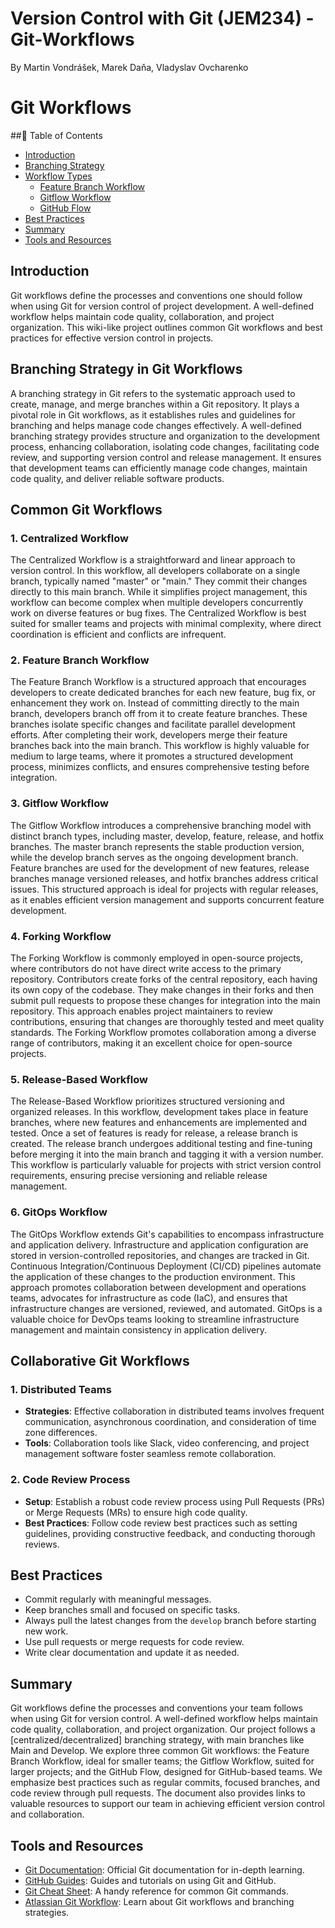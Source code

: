 # Version Control with Git (JEM234) - Git-Workflows
By Martin Vondrášek, Marek Daňa, Vladyslav Ovcharenko
# Git Workflows


##📑 Table of Contents
- [Introduction](#introduction)
- [Branching Strategy](#branching-strategy)
- [Workflow Types](#workflow-types)
  - [Feature Branch Workflow](#feature-branch-workflow)
  - [Gitflow Workflow](#gitflow-workflow)
  - [GitHub Flow](#github-flow)
- [Best Practices](#best-practices)
- [Summary](#summary)
- [Tools and Resources](#tools-and-resources)

## Introduction
Git workflows define the processes and conventions one should follow when using Git for version control of project development. A well-defined workflow helps maintain code quality, collaboration, and project organization. This wiki-like project outlines common Git workflows and best practices for effective version control in projects.

## Branching Strategy in Git Workflows
A branching strategy in Git refers to the systematic approach used to create, manage, and merge branches within a Git repository. It plays a pivotal role in Git workflows, as it establishes rules and guidelines for branching and helps manage code changes effectively. A well-defined branching strategy provides structure and organization to the development process, enhancing collaboration, isolating code changes, facilitating code review, and supporting version control and release management. It ensures that development teams can efficiently manage code changes, maintain code quality, and deliver reliable software products.

## Common Git Workflows

### 1. Centralized Workflow
The Centralized Workflow is a straightforward and linear approach to version control. In this workflow, all developers collaborate on a single branch, typically named "master" or "main." They commit their changes directly to this main branch. While it simplifies project management, this workflow can become complex when multiple developers concurrently work on diverse features or bug fixes. The Centralized Workflow is best suited for smaller teams and projects with minimal complexity, where direct coordination is efficient and conflicts are infrequent.

### 2. Feature Branch Workflow
The Feature Branch Workflow is a structured approach that encourages developers to create dedicated branches for each new feature, bug fix, or enhancement they work on. Instead of committing directly to the main branch, developers branch off from it to create feature branches. These branches isolate specific changes and facilitate parallel development efforts. After completing their work, developers merge their feature branches back into the main branch. This workflow is highly valuable for medium to large teams, where it promotes a structured development process, minimizes conflicts, and ensures comprehensive testing before integration.

### 3. Gitflow Workflow
The Gitflow Workflow introduces a comprehensive branching model with distinct branch types, including master, develop, feature, release, and hotfix branches. The master branch represents the stable production version, while the develop branch serves as the ongoing development branch. Feature branches are used for the development of new features, release branches manage versioned releases, and hotfix branches address critical issues. This structured approach is ideal for projects with regular releases, as it enables efficient version management and supports concurrent feature development.

### 4. Forking Workflow
The Forking Workflow is commonly employed in open-source projects, where contributors do not have direct write access to the primary repository. Contributors create forks of the central repository, each having its own copy of the codebase. They make changes in their forks and then submit pull requests to propose these changes for integration into the main repository. This approach enables project maintainers to review contributions, ensuring that changes are thoroughly tested and meet quality standards. The Forking Workflow promotes collaboration among a diverse range of contributors, making it an excellent choice for open-source projects.

### 5. Release-Based Workflow
The Release-Based Workflow prioritizes structured versioning and organized releases. In this workflow, development takes place in feature branches, where new features and enhancements are implemented and tested. Once a set of features is ready for release, a release branch is created. The release branch undergoes additional testing and fine-tuning before merging it into the main branch and tagging it with a version number. This workflow is particularly valuable for projects with strict version control requirements, ensuring precise versioning and reliable release management.

### 6. GitOps Workflow
The GitOps Workflow extends Git's capabilities to encompass infrastructure and application delivery. Infrastructure and application configuration are stored in version-controlled repositories, and changes are tracked in Git. Continuous Integration/Continuous Deployment (CI/CD) pipelines automate the application of these changes to the production environment. This approach promotes collaboration between development and operations teams, advocates for infrastructure as code (IaC), and ensures that infrastructure changes are versioned, reviewed, and automated. GitOps is a valuable choice for DevOps teams looking to streamline infrastructure management and maintain consistency in application delivery.

## Collaborative Git Workflows

### 1. Distributed Teams
- **Strategies**: Effective collaboration in distributed teams involves frequent communication, asynchronous coordination, and consideration of time zone differences.
- **Tools**: Collaboration tools like Slack, video conferencing, and project management software foster seamless remote collaboration.

### 2. Code Review Process
- **Setup**: Establish a robust code review process using Pull Requests (PRs) or Merge Requests (MRs) to ensure high code quality.
- **Best Practices**: Follow code review best practices such as setting guidelines, providing constructive feedback, and conducting thorough reviews.

## Best Practices
- Commit regularly with meaningful messages.
- Keep branches small and focused on specific tasks.
- Always pull the latest changes from the `develop` branch before starting new work.
- Use pull requests or merge requests for code review.
- Write clear documentation and update it as needed.
  
## Summary
Git workflows define the processes and conventions your team follows when using Git for version control. A well-defined workflow helps maintain code quality, collaboration, and project organization. Our project follows a [centralized/decentralized] branching strategy, with main branches like Main and Develop. We explore three common Git workflows: the Feature Branch Workflow, ideal for smaller teams; the Gitflow Workflow, suited for larger projects; and the GitHub Flow, designed for GitHub-based teams. We emphasize best practices such as regular commits, focused branches, and code review through pull requests. The document also provides links to valuable resources to support our team in achieving efficient version control and collaboration.

## Tools and Resources
- [Git Documentation](https://git-scm.com/doc): Official Git documentation for in-depth learning.
- [GitHub Guides](https://guides.github.com/): Guides and tutorials on using Git and GitHub.
- [Git Cheat Sheet](https://github.com/github/training-kit/blob/master/downloads/github-git-cheat-sheet.pdf): A handy reference for common Git commands.
- [Atlassian Git Workflow](https://www.atlassian.com/git): Learn about Git workflows and branching strategies.






